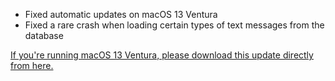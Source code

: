 - Fixed automatic updates on macOS 13 Ventura
- Fixed a rare crash when loading certain types of text messages from the database

[If you're running macOS 13 Ventura, please download this update directly from here.](https://github.com/airmessage/airmessage-server/releases/download/v4.1.3/AirMessage-4.1.3.zip)
